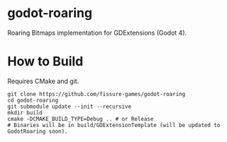 # godot-roaring

Roaring Bitmaps implementation for GDExtensions (Godot 4).

# How to Build

Requires CMake and git.

```
git clone https://github.com/fissure-games/godot-roaring
cd godot-roaring
git submodule update --init --recursive
mkdir build
cmake -DCMAKE_BUILD_TYPE=Debug .. # or Release
# Binaries will be in build/GDExtensionTemplate (will be updated to GodotRoaring soon).
```
